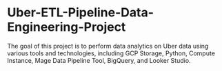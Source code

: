 # Uber-ETL-Pipeline-Data-Engineering-Project
The goal of this project is to perform data analytics on Uber data using various tools and technologies, including GCP Storage, Python, Compute Instance, Mage Data Pipeline Tool, BigQuery, and Looker Studio.
